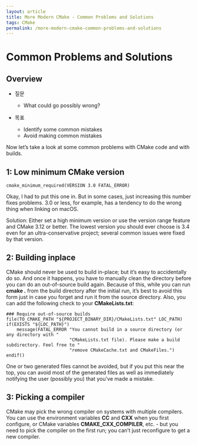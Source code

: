 ```yaml
---
layout: article
title: More Modern CMake - Common Problems and Solutions  
tags: CMake
permalink: /more-modern-cmake-common-problems-and-solutions
---
```


# Common Problems and Solutions

## Overview

* 질문
  * What could go possibly wrong?

* 목표
  * Identify some common mistakes
  * Avoid making common mistakes

Now let’s take a look at some common problems with CMake code and with builds.

## 1: Low minimum CMake version

```
cmake_minimum_required(VERSION 3.0 FATAL_ERROR)
```

Okay, I had to put this one in. But in some cases, just increasing this number fixes problems. 3.0 or less, for example, has a tendency to do the wrong thing when linking on macOS.

Solution: Either set a high minimum version or use the version range feature and CMake 3.12 or better. The lowest version you should ever choose is 3.4 even for an ultra-conservative project; several common issues were fixed by that version.

## 2: Building inplace

CMake should never be used to build in-place; but it’s easy to accidentally do so. And once it happens, you have to manually clean the directory before you can do an out-of-source build again. Because of this, while you can run **cmake .** from the build directory after the initial run, it’s best to avoid this form just in case you forget and run it from the source directory. Also, you can add the following check to your **CMakeLists.txt**:

```
### Require out-of-source builds
file(TO_CMAKE_PATH "${PROJECT_BINARY_DIR}/CMakeLists.txt" LOC_PATH)
if(EXISTS "${LOC_PATH}")
    message(FATAL_ERROR "You cannot build in a source directory (or any directory with "
                        "CMakeLists.txt file). Please make a build subdirectory. Feel free to "
                        "remove CMakeCache.txt and CMakeFiles.")
endif()
```
One or two generated files cannot be avoided, but if you put this near the top, you can avoid most of the generated files as well as immediately notifying the user (possibly you) that you’ve made a mistake.

## 3: Picking a compiler

CMake may pick the wrong compiler on systems with multiple compilers. You can use the environment variables **CC** and **CXX** when you first configure, or CMake variables **CMAKE_CXX_COMPILER**, etc. - but you need to pick the compiler on the first run; you can’t just reconfigure to get a new compiler.
